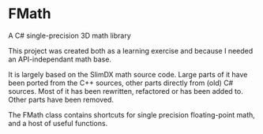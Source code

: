 # FMath
A C# single-precision 3D math library

This project was created both as a learning exercise and because I needed an API-independant math base.

It is largely based on the SlimDX math source code. Large parts of it have been ported from the C++ sources, other parts directly from (old) C# sources. Most of it has been rewritten, refactored or has been added to. Other parts have been removed.

The FMath class contains shortcuts for single precision floating-point math, and a host of useful functions.
